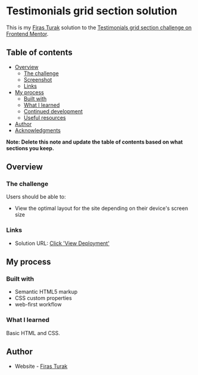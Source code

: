 # Testimonials grid section solution

This is my [Firas Turak](https://www.linkedin.com/in/firasturak/) solution to the [Testimonials grid section challenge on Frontend Mentor](https://www.frontendmentor.io/challenges/testimonials-grid-section-Nnw6J7Un7).

## Table of contents

- [Overview](#overview)
  - [The challenge](#the-challenge)
  - [Screenshot](#screenshot)
  - [Links](#links)
- [My process](#my-process)
  - [Built with](#built-with)
  - [What I learned](#what-i-learned)
  - [Continued development](#continued-development)
  - [Useful resources](#useful-resources)
- [Author](#author)
- [Acknowledgments](#acknowledgments)

**Note: Delete this note and update the table of contents based on what sections you keep.**

## Overview

### The challenge

Users should be able to:

- View the optimal layout for the site depending on their device's screen size

### Links

- Solution URL: [Click 'View Deployment']([https://your-solution-url.com](https://github.com/fturak/testimonials-grid-section-challenge/deployments/activity_log?environment=github-pages))

## My process

### Built with

- Semantic HTML5 markup
- CSS custom properties
- web-first workflow

### What I learned
Basic HTML and CSS.

## Author

- Website - [Firas Turak](https://www.linkedin.com/in/firasturak/)
